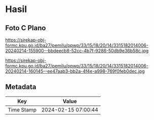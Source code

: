 # Hasil

## Foto C Plano

https://sirekap-obj-formc.kpu.go.id/ba27/pemilu/ppwp/33/15/18/20/14/3315182014006-20240214-155900--bbdeecb8-52cc-4b7f-9286-50db9e36b58c.jpg

https://sirekap-obj-formc.kpu.go.id/ba27/pemilu/ppwp/33/15/18/20/14/3315182014006-20240214-160145--ee47aab3-bb2a-4f4e-a998-769f0feb0dec.jpg


## Metadata

| Key        | Value               |
| ---------- | ------------------- |
| Time Stamp | 2024-02-15 07:00:44 |



